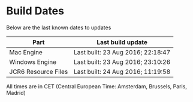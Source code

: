 # Build Dates

Below are the last known dates to updates

Part | Last build update
-----|-----
Mac Engine | Last built: 23 Aug 2016; 22:18:47
Windows Engine | Last built: 23 Aug 2016; 23:10:26
JCR6 Resource Files | Last built: 24 Aug 2016; 11:19:58
All times are in CET (Central European Time: Amsterdam, Brussels, Paris, Madrid)



